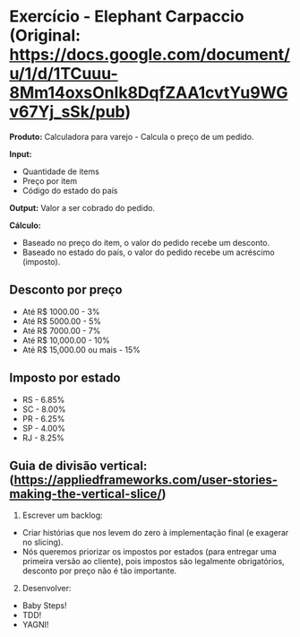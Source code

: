 # Exercício - Elephant Carpaccio (Original: https://docs.google.com/document/u/1/d/1TCuuu-8Mm14oxsOnlk8DqfZAA1cvtYu9WGv67Yj_sSk/pub)

**Produto:** Calculadora para varejo - Calcula o preço de um pedido.

**Input:**

- Quantidade de items
- Preço por item
- Código do estado do país

**Output:** Valor a ser cobrado do pedido.

**Cálculo:**

- Baseado no preço do item, o valor do pedido recebe um desconto.
- Baseado no estado do país, o valor do pedido recebe um acréscimo (imposto).

## Desconto por preço

- Até R$ 1000.00 - 3%
- Até R$ 5000.00 - 5%
- Até R$ 7000.00 - 7%
- Até R$ 10,000.00 - 10%
- Até R$ 15,000.00 ou mais - 15%

## Imposto por estado

- RS - 6.85%
- SC - 8.00%
- PR - 6.25%
- SP - 4.00%
- RJ - 8.25%

## Guia de divisão vertical: (https://appliedframeworks.com/user-stories-making-the-vertical-slice/)

1.  Escrever um backlog:

- Criar histórias que nos levem do zero à implementação final (e exagerar no slicing).
- Nós queremos priorizar os impostos por estados (para entregar uma primeira versão ao cliente), pois impostos são legalmente obrigatórios, desconto por preço não é tão importante.

2.  Desenvolver:

- Baby Steps!
- TDD!
- YAGNI!
